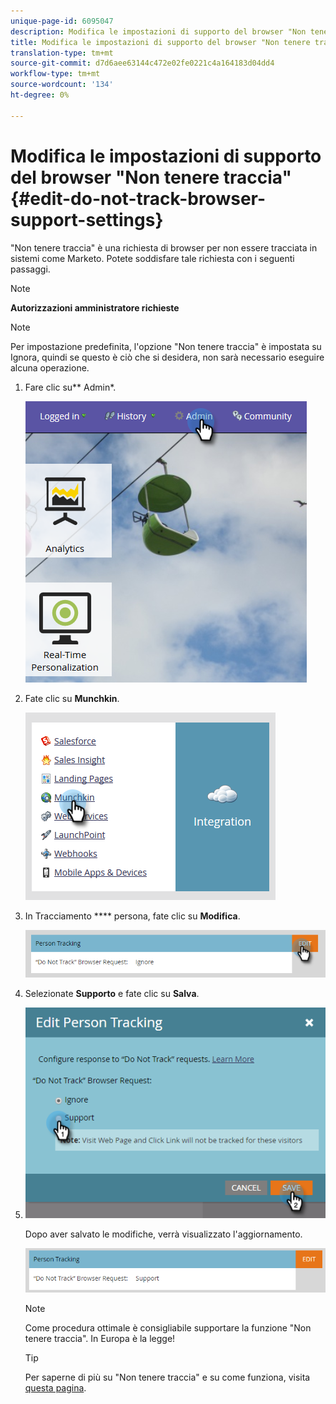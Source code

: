 ```yaml
---
unique-page-id: 6095047
description: Modifica le impostazioni di supporto del browser "Non tenere traccia" - Marketo Docs - Documentazione del prodotto
title: Modifica le impostazioni di supporto del browser "Non tenere traccia"
translation-type: tm+mt
source-git-commit: d7d6aee63144c472e02fe0221c4a164183d04dd4
workflow-type: tm+mt
source-wordcount: '134'
ht-degree: 0%

---
```



# Modifica le impostazioni di supporto del browser &quot;Non tenere traccia&quot; {#edit-do-not-track-browser-support-settings}

&quot;Non tenere traccia&quot; è una richiesta di browser per non essere tracciata in sistemi come Marketo. Potete soddisfare tale richiesta con i seguenti passaggi.

>[!NOTE]
>
>**Autorizzazioni amministratore richieste**

>[!NOTE]
>
>Per impostazione predefinita, l&#39;opzione &quot;Non tenere traccia&quot; è impostata su Ignora, quindi se questo è ciò che si desidera, non sarà necessario eseguire alcuna operazione.

1. Fare clic su** Admin*.

   ![](assets/one.png)

1. Fate clic su **Munchkin**.

   ![](assets/two.png)

1. In Tracciamento **** persona, fate clic su **Modifica**.

   ![](assets/three-2.png)

1. Selezionate **Supporto** e fate clic su **Salva**.
1. ![](assets/four-1.png)

   Dopo aver salvato le modifiche, verrà visualizzato l&#39;aggiornamento.

   ![](assets/five-1.png)

   >[!NOTE]
   >
   >Come procedura ottimale è consigliabile supportare la funzione &quot;Non tenere traccia&quot;. In Europa è la legge!

   >[!TIP]
   >
   >Per saperne di più su &quot;Non tenere traccia&quot; e su come funziona, visita [questa pagina](https://en.wikipedia.org/wiki/Do_Not_Track).

